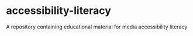 # accessibility-literacy
A repository containing educational material for media accessibility literacy
